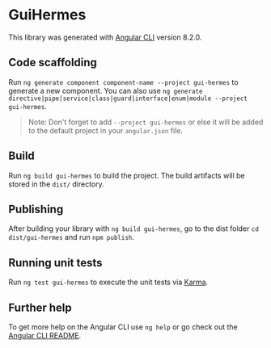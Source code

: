 # GuiHermes

This library was generated with [Angular CLI](https://github.com/angular/angular-cli) version 8.2.0.

## Code scaffolding

Run `ng generate component component-name --project gui-hermes` to generate a new component. You can also use `ng generate directive|pipe|service|class|guard|interface|enum|module --project gui-hermes`.
> Note: Don't forget to add `--project gui-hermes` or else it will be added to the default project in your `angular.json` file. 

## Build

Run `ng build gui-hermes` to build the project. The build artifacts will be stored in the `dist/` directory.

## Publishing

After building your library with `ng build gui-hermes`, go to the dist folder `cd dist/gui-hermes` and run `npm publish`.

## Running unit tests

Run `ng test gui-hermes` to execute the unit tests via [Karma](https://karma-runner.github.io).

## Further help

To get more help on the Angular CLI use `ng help` or go check out the [Angular CLI README](https://github.com/angular/angular-cli/blob/master/README.md).
